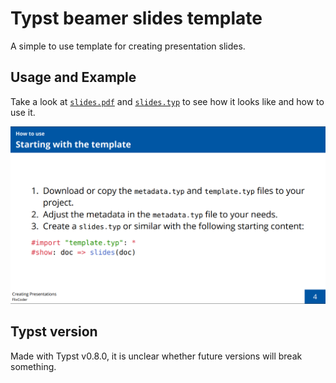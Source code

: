 # Typst beamer slides template

A simple to use template for creating presentation slides.

## Usage and Example

Take a look at [`slides.pdf`](https://github.com/FlixCoder/typst-slides/blob/main/slides.pdf) and [`slides.typ`](https://github.com/FlixCoder/typst-slides/blob/main/slides.typ) to see how it looks like and how to use it.

![Screenshot](./images/screenshot.png)

## Typst version

Made with Typst v0.8.0, it is unclear whether future versions will break something.

